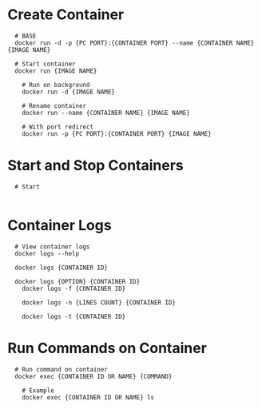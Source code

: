 # Create Container

```shell
  # BASE
  docker run -d -p {PC PORT}:{CONTAINER PORT} --name {CONTAINER NAME} {IMAGE NAME}

  # Start container
  docker run {IMAGE NAME}

    # Run on background
    docker run -d {IMAGE NAME}

    # Rename container
    docker run --name {CONTAINER NAME} {IMAGE NAME}

    # With port redirect
    docker run -p {PC PORT}:{CONTAINER PORT} {IMAGE NAME}
```

# Start and Stop Containers

```shell
  # Start
  
```

# Container Logs

```shell
  # View container logs
  docker logs --help

  docker logs {CONTAINER ID}

  docker logs {OPTION} {CONTAINER ID}
    docker logs -f {CONTAINER ID}

    docker logs -n {LINES COUNT} {CONTAINER ID}

    docker logs -t {CONTAINER ID}
```

# Run Commands on Container

```shell
  # Run command on container
  docker exec {CONTAINER ID OR NAME} {COMMAND}

    # Example
    docker exec {CONTAINER ID OR NAME} ls
```
